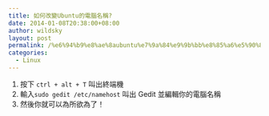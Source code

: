 ```yaml
---
title: 如何改變Ubuntu的電腦名稱?
date: 2014-01-08T20:38:00+08:00
author: wildsky
layout: post
permalink: /%e6%94%b9%e8%ae%8aubuntu%e7%9a%84%e9%9b%bb%e8%85%a6%e5%90%8d/
categories:
  - Linux
---
```


1. 按下 `ctrl + alt + T` 叫出終端機
2. 輸入`sudo gedit /etc/namehost` 叫出 Gedit 並編輯你的電腦名稱
3. 然後你就可以為所欲為了！
